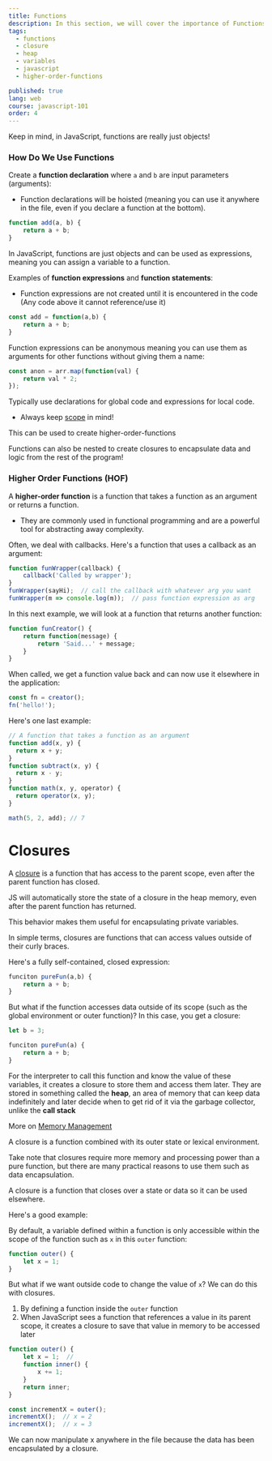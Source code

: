 ```yaml
---
title: Functions
description: In this section, we will cover the importance of Functions!
tags:
  - functions
  - closure
  - heap
  - variables
  - javascript
  - higher-order-functions

published: true
lang: web
course: javascript-101
order: 4
---
```


Keep in mind, in JavaScript, functions are really just objects!

### How Do We Use Functions
Create a **function declaration** where `a` and `b` are input parameters (arguments):
* Function declarations will be hoisted (meaning you can use it anywhere in the file, even if you declare a function at the bottom).

```js
function add(a, b) {
	return a + b;
}
```

In JavaScript, functions are just objects and can be used as expressions, meaning you can assign a variable to a function.

Examples of **function expressions** and **function statements**:
* Function expressions are not created until it is encountered in the code (Any code above it cannot reference/use it)

```js
const add = function(a,b) {
	return a + b;
}
```

Function expressions can be anonymous meaning you can use them as arguments for other functions without giving them a name:

```js
const anon = arr.map(function(val) {
	return val * 2;
});
```

Typically use declarations for global code and expressions for local code.
- Always keep [scope](https://www.w3schools.com/js/js_scope.asp) in mind!

This can be used to create higher-order-functions

Functions can also be nested to create closures to encapsulate data and logic from the rest of the program!

### Higher Order Functions (HOF)
A **higher-order function** is a function that takes a function as an argument or returns a function.
* They are commonly used in functional programming and are a powerful tool for abstracting away complexity.

Often, we deal with callbacks. Here's a function that uses a callback as an argument:

```js
function funWrapper(callback) {
	callback('Called by wrapper');
}
funWrapper(sayHi);  // call the callback with whatever arg you want
funWrapper(m => console.log(m));  // pass function expression as arg
```

In this next example, we will look at a function that returns another function:

```js
function funCreator() {
	return function(message) {
		return 'Said...' + message;
	}
}
```

When called, we get a function value back and can now use it elsewhere in the application:

```js
const fn = creator();
fn('hello!');
```

Here's one last example:

```js
// A function that takes a function as an argument
function add(x, y) {
  return x + y;
}
function subtract(x, y) {
  return x - y;
}
function math(x, y, operator) {
  return operator(x, y);
}

math(5, 2, add); // 7
```
# Closures
A [closure](https://developer.mozilla.org/en-US/docs/Web/JavaScript/Closures) is a function that has access to the parent scope, even after the parent function has closed.

JS will automatically store the state of a closure in the heap memory, even after the parent function has returned.

This behavior makes them useful for encapsulating private variables.

In simple terms, closures are functions that can access values outside of their curly braces.

Here's a fully self-contained, closed expression:

```js
funciton pureFun(a,b) {
	return a + b;
}
```

But what if the function accesses data outside of its scope (such as the global environment or outer function)? In this case, you get a closure:

```js
let b = 3;

funciton pureFun(a) {
	return a + b;
}
```

For the interpreter to call this function and know the value of these variables, it creates a closure to store them and access them later. They are stored in something called the **heap**, an area of memory that can keep data indefinitely and later decide when to get rid of it via the garbage collector, unlike the **call stack**

More on [Memory Management](https://www.geeksforgeeks.org/memory-management-in-javascript/)

A closure is a function combined with its outer state or lexical environment.

Take note that closures require more memory and processing power than a pure function, but there are many practical reasons to use them such as data encapsulation.

A closure is a function that closes over a state or data so it can be used elsewhere.

Here's a good example:

By default, a variable defined within a function is only accessible within the scope of the function such as `x` in this `outer` function:

```js
function outer() {
	let x = 1;
}
```

But what if we want outside code to change the value of `x`? We can do this with closures.
1. By defining a function inside the `outer` function
2. When JavaScript sees a function that references a value in its parent scope, it creates a closure to save that value in memory to be accessed later

```js
function outer() {
	let x = 1;  //
	function inner() {
	    x += 1;
	}
	return inner;
}

const incrementX = outer();
incrementX();  // x = 2
incrementX();  // x = 3
```

We can now manipulate x anywhere in the file because the data has been encapsulated by a closure.